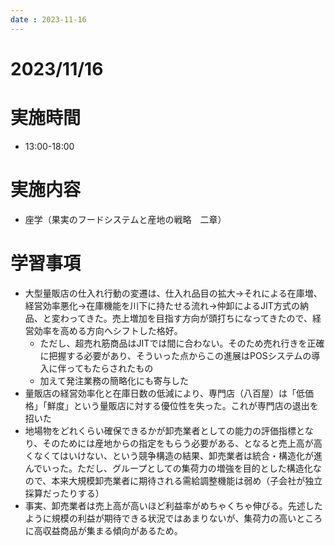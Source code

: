 ```yaml
---
date : 2023-11-16
---
```


# 2023/11/16

# 実施時間
- 13:00-18:00

# 実施内容
- 座学（果実のフードシステムと産地の戦略　二章）

# 学習事項
- 大型量販店の仕入れ行動の変遷は、仕入れ品目の拡大→それによる在庫増、経営効率悪化→在庫機能を川下に持たせる流れ→仲卸によるJIT方式の納品、と変わってきた。売上増加を目指す方向が頭打ちになってきたので、経営効率を高める方向へシフトした格好。
    - ただし、超売れ筋商品はJITでは間に合わない。そのため売れ行きを正確に把握する必要があり、そういった点からこの進展はPOSシステムの導入に伴ってもたらされたもの
    - 加えて発注業務の簡略化にも寄与した
- 量販店の経営効率化と在庫日数の低減により、専門店（八百屋）は「低価格」「鮮度」という量販店に対する優位性を失った。これが専門店の退出を招いた
- 地場物をどれくらい確保できるかが卸売業者としての能力の評価指標となり、そのためには産地からの指定をもらう必要がある、となると売上高が高くなくてはいけない、という競争構造の結果、卸売業者は統合・構造化が進んでいった。ただし、グループとしての集荷力の増強を目的とした構造化なので、本来大規模卸売業者に期待される需給調整機能は弱め（子会社が独立採算だったりする）
- 事実、卸売業者は売上高が高いほど利益率がめちゃくちゃ伸びる。先述したように規模の利益が期待できる状況ではあまりないが、集荷力の高いところに高収益商品が集まる傾向があるため。